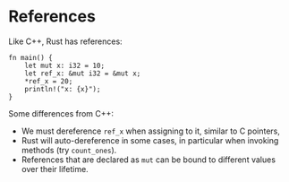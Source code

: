 # References

Like C++, Rust has references:

```rust,editable
fn main() {
    let mut x: i32 = 10;
    let ref_x: &mut i32 = &mut x;
    *ref_x = 20;
    println!("x: {x}");
}
```

Some differences from C++:

* We must dereference `ref_x` when assigning to it, similar to C pointers,
* Rust will auto-dereference in some cases, in particular when invoking
  methods (try `count_ones`).
* References that are declared as `mut` can be bound to different values over their lifetime.
